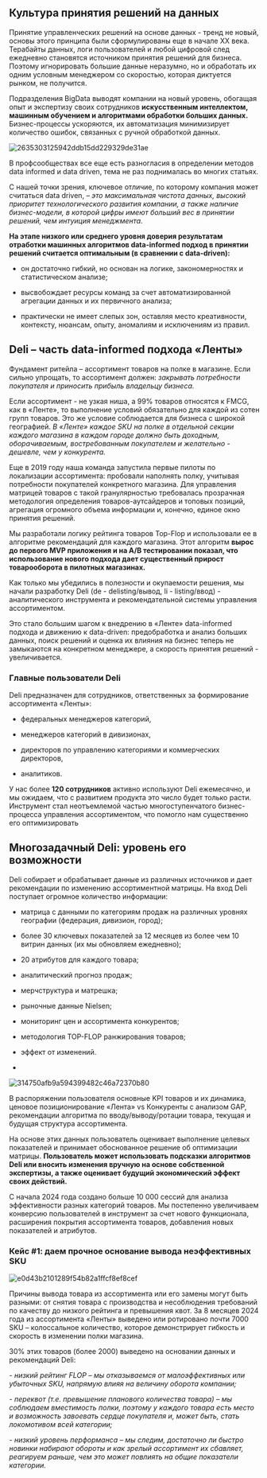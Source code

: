 ## **Культура принятия решений на данных**

Принятие управленческих решений на основе данных - тренд не новый, основы этого принципа были сформулированы еще в начале XX века. Терабайты данных, логи пользователей и любой цифровой след ежедневно становятся источником принятия решений для бизнеса. Поэтому игнорировать большие данные неразумно, но и обработать их одним условным менеджером со скоростью, которая диктуется рынком, не получится.

Подразделения BigData выводят компании на новый уровень, обогащая опыт и экспертизу своих сотрудников **искусственным интеллектом, машинным обучением и алгоритмами обработки больших данных.** Бизнес-процессы ускоряются, их автоматизация минимизирует количество ошибок, связанных с ручной обработкой данных.

![2635303125942ddb15dd229329de31ae](https://github.com/user-attachments/assets/7a1a56ad-e4a3-4abf-a1b5-6157ac48d87c)

В профсообществах все еще есть разногласия в определении методов data informed и data driven, тема не раз поднималась во многих статьях.

С нашей точки зрения, ключевое отличие, по которому компания может считаться data driven, *– это максимальная чистота данных, высокий приоритет технологического развития компании, а также наличие бизнес-модели, в которой цифры имеют больший вес в принятии решений, чем интуиция менеджмента.*

**На этапе низкого или среднего уровня доверия результатам отработки машинных алгоритмов data-informed подход в принятии решений считается оптимальным (в сравнении с data-driven):**

- он достаточно гибкий, но основан на логике, закономерностях и статистическом анализе;

- высвобождает ресурсы команд за счет автоматизированной агрегации данных и их первичного анализа;

- практически не имеет слепых зон, оставляя место креативности, контексту, нюансам, опыту, аномалиям и исключениям из правил.

## Deli – часть data-informed подхода «Ленты»
Фундамент ритейла – ассортимент товаров на полке в магазине. Если сильно упрощать, то ассортимент должен: *закрывать потребности покупателя и приносить прибыль владельцу бизнеса.*

Если ассортимент - не узкая ниша, а 99% товаров относятся к FMCG, как в «Ленте», то выполнение условий обязательно для каждой из сотен групп товаров. Это же условие соблюдается для бизнеса с широкой географией. *В «Ленте» каждое SKU на полке в отдельной секции каждого магазина в каждом городе должно быть доходным, оборачиваемым, востребованным покупателем и желательно - дешевле, чем у конкурента.*

Еще в 2019 году наша команда запустила первые пилоты по локализации ассортимента: пробовали наполнять полку, учитывая потребности покупателей конкретного магазина. Для управления матрицей товаров с такой гранулярностью требовалась прозрачная методология определения товаров-аутсайдеров и топовых позиций, агрегация огромного объема информации и, конечно, единое окно принятия решений.

Мы разработали логику рейтинга товаров Top-Flop и использовали ее в алгоритме рекомендаций для каждого магазина. Этот алгоритм **вырос до первого MVP приложения и на А/В тестировании показал, что использование нового подхода дает существенный прирост товарооборота в пилотных магазинах.**

Как только мы убедились в полезности и окупаемости решения, мы начали разработку Deli (de - delisting/вывод, li - listing/ввод) - аналитического инструмента и рекомендательной системы управления ассортиментом.

Это стало большим шагом к внедрению в «Ленте» data-informed подхода и движению к data-driven: предобработка и анализ больших данных, поиск решений и оценка их влияния на бизнес теперь не замыкаются на конкретном менеджере, а скорость принятия решений - увеличивается.

### Главные пользователи Deli
Deli предназначен для сотрудников, ответственных за формирование ассортимента «Ленты»:

- федеральных менеджеров категорий,

- менеджеров категорий в дивизионах,

- директоров по управлению категориями и коммерческих директоров,

- аналитиков.

У нас более **120 сотрудников** активно используют Deli ежемесячно, и мы ожидаем, что с развитием продукта это число будет только расти. Инструмент стал неотъемлемой частью многоступенчатого бизнес-процесса управления ассортиментом, что помогло нам существенно его оптимизировать

## Многозадачный Deli: уровень его возможности
Deli собирает и обрабатывает данные из различных источников и дает рекомендации по изменению ассортиментной матрицы. На вход Deli поступает огромное количество информации:

- матрица с данными по категориям продаж на различных уровнях географии (федерация, дивизион, город);

- более 30 ключевых показателей за 12 месяцев из более чем 10 витрин данных (их мы обновляем ежедневно);

- 20 атрибутов для каждого товара;

- аналитический прогноз продаж;

- мерчструктура и матрешка;

- рыночные данные Nielsen;

- мониторинг цен и ассортимента конкурентов;

- методология TOP-FLOP ранжирования товаров;

- эффект от изменений.
- 
![314750afb9a594399482c46a72370b80](https://github.com/user-attachments/assets/60c0b253-8adf-446c-92a7-984313a11105)

В распоряжении пользователя основные KPI товаров и их динамика, ценовое позиционирование «Лента» vs Конкуренты с анализом GAP, рекомендации алгоритма по вводу/выводу/ротации товара, текущая и будущая структура ассортимента. 

На основе этих данных пользователь оценивает выполнение целевых показателей и принимает обоснованное решение об оптимизации матрицы. **Пользователь может использовать подсказки алгоритмов Deli или вносить изменения вручную на основе собственной экспертизы, а также оценивает будущий экономический эффект своих действий.**

С начала 2024 года создано больше 10 000 сессий для анализа эффективности разных категорий товаров. Мы постепенно увеличиваем конверсию пользователей в инструмент за счет нового функционала, расширения покрытия ассортимента товаров, добавления новых показателей и атрибутов.

### Кейс #1: даем прочное основание вывода неэффективных SKU

![e0d43b2101289f54b82a1ffcf8ef8cef](https://github.com/user-attachments/assets/7d7fbe0b-de7b-4fa6-9abb-867fe94f3076)

Причины вывода товара из ассортимента или его замены могут быть разными: от снятия товара с производства и несоблюдения требований по качеству до низкого рейтинга и превышения квот. За 8 месяцев 2024 года из ассортимента «Ленты» выведено или ротировано почти 7000 SKU – колоссальное количество, которое демонстрирует гибкость и скорость в изменении полки магазина.

30% этих товаров (более 2000) выведено на основании данных и рекомендаций Deli:

*- низкий рейтинг FLOP – мы отказываемся от малоэффективных или убыточных SKU, напрямую влияя на величину оборота компании;*

*- переквот (т.е. превышение планового количества товара) – мы соблюдаем вместимость полки, поэтому у каждого товара есть место и возможность завоевать сердце покупателя и, может быть, стать локомотивом всей категории;*

*- низкий уровень перформанса – мы следим, достаточно ли быстро новинки набирают обороты и как зрелый ассортимент их сбавляет, реагируем раньше, чем это может повлиять на общие показатели категории.*
